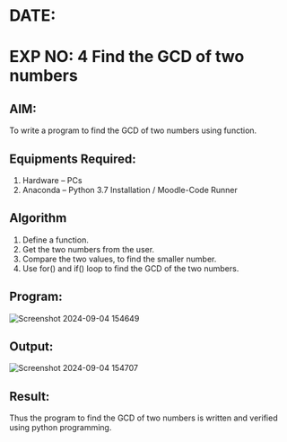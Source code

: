 # DATE:
# EXP NO: 4  Find the GCD of two numbers
## AIM:
To write a program to find the GCD of two numbers using function.

## Equipments Required:
1. Hardware – PCs
2. Anaconda – Python 3.7 Installation / Moodle-Code Runner

## Algorithm
1. Define a function.
2. Get the two numbers from the user.
3. Compare the two values, to find the smaller number.
4. Use for() and if() loop to find the GCD of the two numbers.

## Program:

![Screenshot 2024-09-04 154649](https://github.com/user-attachments/assets/15824ea5-4b80-434c-8b60-f3029f4b1fde)

## Output:
![Screenshot 2024-09-04 154707](https://github.com/user-attachments/assets/f5dd0982-c9b1-4dd5-8056-e97d0e0ef393)

## Result:
Thus the program to find the GCD of two numbers is written and verified using python programming.
